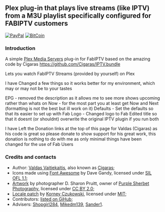 ## Plex plug-in that plays live streams (like IPTV) from a M3U playlist specifically configured for FABIPTV customers ##

[![PayPal](https://img.shields.io/badge/donate-PayPal-green.svg)](https://paypal.me/valdasvaitiekaitis) [![BitCoin](https://img.shields.io/badge/donate-BitCoin-green.svg)](http://valdas.ax.lt/bitcoin)

### Introduction ###
A simple [Plex Media Servers](https://www.plex.tv/downloads) plug-in for FabIPTV based on the amazing code by Cigaras https://github.com/Cigaras/IPTV.bundle

Lets you watch FabIPTV Streams (provided by yourself) on Plex 

I have Changed a few things so it works better for my environment, which may or may not be to your tastes

EPG - removed the description as it allows me to see more shows upcoming rather than whats on Now - for the most part you at least get Now and Next (formatting is not the best but ill work on it)
Defaults - Set the defaults so that its easier to set up with Fab 
Logo - Changed logo to Fab
Edited title so that it doesnt (or shouldnt) overwrite the original IPTV plugin if you run both


I have Left the Donation links at the top of this page for Valdas (Cigaras) as his code is great so please donate to show support for his great work, this donation is nothing to do with me as only minimal things have been changed for the use of Fab Users




### Credits and contacts ###
* Author: [Valdas Vaitiekaitis](http://valdas.ax.lt), also known as [Cigaras](http://forums.plex.tv/profile/Cigaras);
* Icons made using [Font Awesome](http://fontawesome.io) by Dave Gandy, licensed under [SIL OFL 1.1](http://scripts.sil.org/OFL);
* [Artwork](http://www.flickr.com/photos/purplesherbet/10579021143) by photographer D. Sharon Pruitt, owner of [Purple Sherbet Photography](http://www.flickr.com/photos/purplesherbet/), licensed under [CC BY 2.0](http://creativecommons.org/licenses/by/2.0);
* [Locale patch](https://bitbucket.org/czukowski/plex-locale-patch) by [Korney Czukowski](https://forums.plex.tv/discussion/comment/871197/#Comment_871197), licensed under [MIT](https://bitbucket.org/czukowski/plex-locale-patch/src/67ecc8d62978044c0482171cac13ab2919bfe781/LICENSE.md);
* Contributors: [listed on GiHub](https://github.com/Cigaras/IPTV.bundle/graphs/contributors);
* Advisers: [Shopgirl284](https://github.com/https://forums.plex.tv/profile/discussions/shopgirl284), [Mikedm139](https://forums.plex.tv/profile/discussions/mikedm139), [Sander1](https://forums.plex.tv/profile/discussions/sander1).

